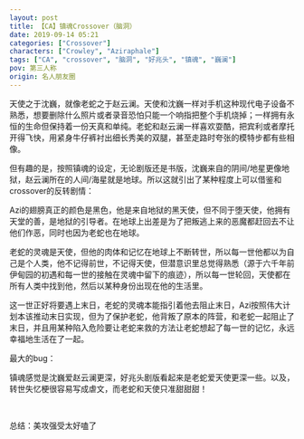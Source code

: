 ```yaml
---
layout: post
title: 【CA】镇魂Crossover（脑洞）
date: 2019-09-14 05:21
categories: ["Crossover"]
characters: ["Crowley", "Aziraphale"]
tags: ["CA", "crossover", "脑洞", "好兆头", "镇魂", "巍澜"]
pov: 第三人称
origin: 名人朋友圈
---
```


天使之于沈巍，就像老蛇之于赵云澜。天使和沈巍一样对手机这种现代电子设备不熟悉，想要删除什么照片或者录音恐怕只能一个响指把整个手机烧掉；一样拥有永恒的生命但保持着一份天真和单纯。老蛇和赵云澜一样喜欢耍酷，把宾利或者摩托开得飞快，用紧身牛仔裤衬出细长秀美的双腿，甚至走路时夸张的模特步都有些相像。

但有趣的是，按照镇魂的设定，无论剧版还是书版，沈巍来自的阴间/地星更像地狱，赵云澜所在的人间/海星就是地球。所以这就引出了某种程度上可以借鉴和crossover的反转剧情：

Azi的翅膀真正的颜色是黑色，他是来自地狱的黑天使，但不同于堕天使，他拥有天堂的善，是地狱的引导者。在地球上出差是为了把叛逃上来的恶魔都赶回去不让他们作恶，同时也因为老蛇也在地球。

老蛇的灵魂是天使，但他的肉体和记忆在地球上不断转世，所以每一世他都以为自己是个人类，他不记得前世，不记得天使，但潜意识里总觉得熟悉（源于六千年前伊甸园的初遇和每一世的接触在灵魂中留下的痕迹），所以每一世轮回，天使都在所有人类中找到他，然后以某种身份出现在他的生活里。

这一世正好将要遇上末日，老蛇的灵魂本能指引着他去阻止末日，Azi按照伟大计划本该推动末日实现，但为了保护老蛇，他背叛了原本的阵营，和老蛇一起阻止了末日，并且用某种陷入危险要让老蛇来救的方法让老蛇想起了每一世的记忆，永远幸福地生活在了一起。

最大的bug：

镇魂感觉是沈巍爱赵云澜更深，好兆头剧版看起来是老蛇爱天使更深一些。以及，转世失忆梗很容易写成虐文，而老蛇和天使只准甜甜甜！

<br>

总结：美攻强受太好嗑了
